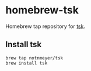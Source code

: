 # homebrew-tsk

Homebrew tap repository for [tsk](https://github.com/notnmeyer/tsk).

## Install tsk

```
brew tap notnmeyer/tsk
brew install tsk
```

